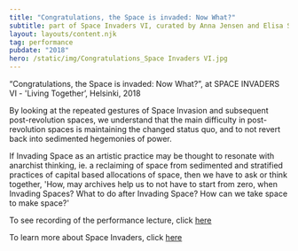 ```yaml
---
title: "Congratulations, the Space is invaded: Now What?"
subtitle: part of Space Invaders VI, curated by Anna Jensen and Elisa Suvanto, Helsinki
layout: layouts/content.njk
tag: performance
pubdate: "2018"
hero: /static/img/Congratulations_Space Invaders VI.jpg
---
```

“Congratulations, the Space is invaded: Now What?”, at SPACE INVADERS VI -
'Living Together’, Helsinki, 2018

By looking at the repeated gestures of Space Invasion and subsequent
post-revolution spaces, we understand that the main difficulty in
post-revolution spaces is maintaining the changed status quo, and to not
revert back into sedimented hegemonies of power.

If Invading Space as an artistic practice may be thought to resonate with
anarchist thinking, ie. a reclaiming of space from sedimented and stratified
practices of capital based allocations of space, then we have to ask or think
together, 'How, may archives help us to not have to start from zero, when
Invading Spaces? What to do after Invading Space? How can we take space to
make space?'

To see recording of the performance lecture, click [here](https://www.facebook.com/vidha.saumya/videos/10156306353767482/)

To learn more about Space Invaders, click [here](https://www.publics.fi/calendar/space-invaders-vi/)